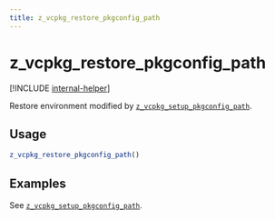 ```yaml
---
title: z_vcpkg_restore_pkgconfig_path
---
```


# z_vcpkg_restore_pkgconfig_path

[!INCLUDE [internal-helper](../../../../includes/internal-helper.md)]

Restore environment modified by [`z_vcpkg_setup_pkgconfig_path`](z_vcpkg_setup_pkgconfig_path.md).

## Usage
```cmake
z_vcpkg_restore_pkgconfig_path()
```

## Examples
See [`z_vcpkg_setup_pkgconfig_path`](z_vcpkg_setup_pkgconfig_path.md).
